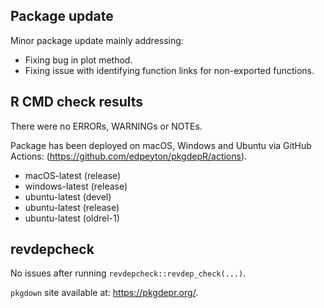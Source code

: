 
## Package update
Minor package update mainly addressing:

* Fixing bug in plot method.
* Fixing issue with identifying function links for non-exported functions.

## R CMD check results
There were no ERRORs, WARNINGs or NOTEs. 

Package has been deployed on macOS, Windows and Ubuntu via GitHub Actions:
(https://github.com/edpeyton/pkgdepR/actions).

* macOS-latest (release)
* windows-latest (release)
* ubuntu-latest (devel)
* ubuntu-latest (release)
* ubuntu-latest (oldrel-1)

## revdepcheck

No issues after running `revdepcheck::revdep_check(...)`.


`pkgdown` site available at:
https://pkgdepr.org/.

